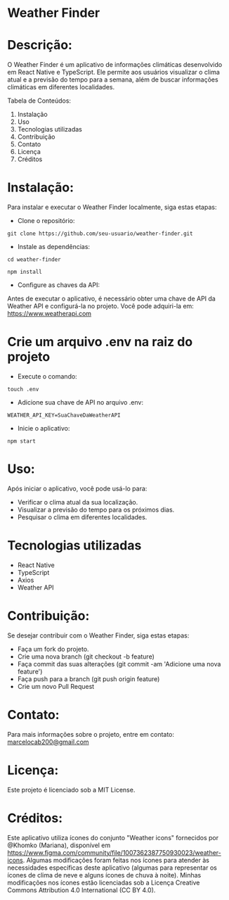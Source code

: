 # Weather Finder #



# Descrição:

O Weather Finder é um aplicativo de informações climáticas desenvolvido em React Native e TypeScript. Ele permite aos usuários visualizar o clima atual e a previsão do tempo para a semana, além de buscar informações climáticas em diferentes localidades.

Tabela de Conteúdos:

1. Instalação
2. Uso
3. Tecnologias utilizadas
4. Contribuição
5. Contato
6. Licença
7. Créditos


# Instalação:

Para instalar e executar o Weather Finder localmente, siga estas etapas:


- Clone o repositório:

`git clone https://github.com/seu-usuario/weather-finder.git`



- Instale as dependências: 

`cd weather-finder`

`npm install`



- Configure as chaves da API:

Antes de executar o aplicativo, é necessário obter uma chave de API da Weather API e configurá-la no projeto. 
Você pode adquiri-la em:
https://www.weatherapi.com


# Crie um arquivo .env na raiz do projeto

- Execute o comando:

`touch .env`


- Adicione sua chave de API no arquivo .env:

`WEATHER_API_KEY=SuaChaveDaWeatherAPI`


- Inicie o aplicativo:

`npm start`


# Uso:

Após iniciar o aplicativo, você pode usá-lo para:

- Verificar o clima atual da sua localização.
- Visualizar a previsão do tempo para os próximos dias.
- Pesquisar o clima em diferentes localidades.


# Tecnologias utilizadas

- React Native
- TypeScript
- Axios
- Weather API


# Contribuição:

Se desejar contribuir com o Weather Finder, siga estas etapas:

- Faça um fork do projeto.
- Crie uma nova branch (git checkout -b feature)
- Faça commit das suas alterações (git commit -am 'Adicione uma nova feature')
- Faça push para a branch (git push origin feature)
- Crie um novo Pull Request


# Contato:

Para mais informações sobre o projeto, entre em contato:
marcelocab200@gmail.com


# Licença:

Este projeto é licenciado sob a MIT License.


# Créditos:

Este aplicativo utiliza ícones do conjunto "Weather icons" fornecidos por @Khomko (Mariana), disponível em https://www.figma.com/community/file/1007362387750930023/weather-icons. 
Algumas modificações foram feitas nos ícones para atender às necessidades específicas deste aplicativo (algumas para representar os ícones de clima de neve e alguns ícones de chuva à noite). 
Minhas modificações nos ícones estão licenciadas sob a Licença Creative Commons Attribution 4.0 International (CC BY 4.0).
